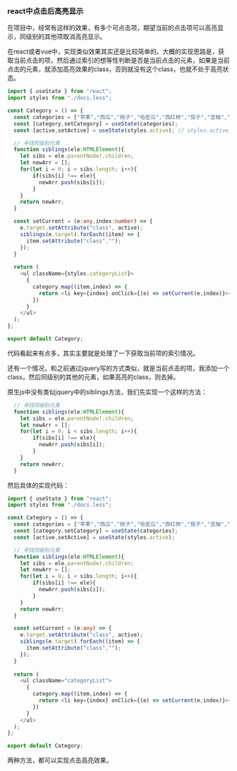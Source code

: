 ### react中点击后高亮显示

在项目中，经常有这样的效果，有多个可点击项，期望当前的点击项可以高亮显示，同级别的其他项取消高亮显示。

在react或者vue中，实现类似效果其实还是比较简单的。大概的实现思路是，获取当前点击的项，然后通过索引的想等性判断是否是当前点击的元素，如果是当前点击的元素，就添加高亮效果的class，否则就没有这个class，也就不处于高亮状态。

```ts
import { useState } from "react";
import styles from "./docs.less";

const Category = () => {
  const categories = ["苹果","西瓜","桃子","哈密瓜","西红柿","茄子","苦柚","豇豆"];
  const [category,setCategory] = useState(categories);
  const [active,setActive] = useState(styles.active); // styles.active，是一个class名

  // 寻找同级别元素
  function siblings(ele:HTMLElement){
    let sibs = ele.parentNode!.children;
    let newArr = [];
    for(let i = 0; i < sibs.length; i++){
        if(sibs[i] !== ele){
          newArr.push(sibs[i]);
        }
    }
    return newArr;
  }

  const setCurrent = (e:any,index:number) => {
    e.target.setAttribute("class", active);
    siblings(e.target).forEach((item) => {
      item.setAttribute("class","");
    });
  }
  
  return (
    <ul className={styles.categoryList}>
      {
        category.map((item,index) => {
          return <li key={index} onClick={(e) => setCurrent(e,index)}>{item}</li>
        })
      }
    </ul>
  );
};

export default Category;
```

代码看起来有点多，其实主要就是处理了一下获取当前项的索引情况。

还有一个情况，和之前通过jquery写的方式类似，就是当前点击的项，我添加一个class，然后同级别的其他的元素，如果高亮的class，则去掉。

原生js中没有类似jquery中的siblings方法，我们先实现一个这样的方法：

```ts
  // 寻找同级别元素
  function siblings(ele:HTMLElement){
    let sibs = ele.parentNode!.children;
    let newArr = [];
    for(let i = 0; i < sibs.length; i++){
        if(sibs[i] !== ele){
          newArr.push(sibs[i]);
        }
    }
    return newArr;
  }
```

然后具体的实现代码：

```ts
import { useState } from "react";
import styles from "./docs.less";

const Category = () => {
  const categories = ["苹果","西瓜","桃子","哈密瓜","西红柿","茄子","苦柚","豇豆"];
  const [category,setCategory] = useState(categories);
  const [active,setActive] = useState(styles.active);

  // 寻找同级别元素
  function siblings(ele:HTMLElement){
    let sibs = ele.parentNode!.children;
    let newArr = [];
    for(let i = 0; i < sibs.length; i++){
        if(sibs[i] !== ele){
          newArr.push(sibs[i]);
        }
    }
    return newArr;
  }

  const setCurrent = (e:any) => {
    e.target.setAttribute("class", active);
    siblings(e.target).forEach((item) => {
      item.setAttribute("class","");
    });
  }
  
  return (
    <ul className="categoryList">
      {
        category.map((item,index) => {
          return <li key={index} onClick={(e) => setCurrent(e,index)}>{item}</li>
        })
      }
    </ul>
  );
};

export default Category;
```

两种方法，都可以实现点击高亮效果。